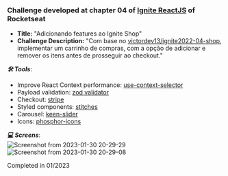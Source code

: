 ### Challenge developed at chapter 04 of [Ignite ReactJS](https://www.rocketseat.com.br/ignite) of Rocketseat

 - **Title:** "Adicionando features ao Ignite Shop"
 - **Challenge Description:** "Com base no [victordev13/ignite2022-04-shop](https://github.com/victordev13/ignite2022-04-shop), implementar um carrinho de compras, com a opção de adicionar e remover os itens antes de prosseguir ao checkout."


***🛠 Tools***:  
 - Improve React Context performance: [use-context-selector](https://github.com/dai-shi/use-context-selector)
 - Payload validation: [zod validator](https://zod.dev/)
 - Checkout: [stripe](https://stripe.com/)
 - Styled components: [stitches](https://stitches.dev/)
 - Carousel: [keen-slider](https://keen-slider.io/)
 - Icons: [phosphor-icons](https://phosphoricons.com/)

***:computer: Screens***:  
![Screenshot from 2023-01-30 20-29-29](https://user-images.githubusercontent.com/45896324/215620307-10f90aa5-53f7-4672-a2ec-effefcc43716.png)
![Screenshot from 2023-01-30 20-29-08](https://user-images.githubusercontent.com/45896324/215620297-dabae216-16a7-4161-94e2-3ebfa1499174.png)


Completed in 01/2023
